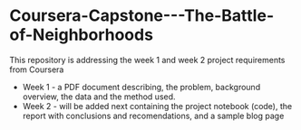 # Coursera-Capstone---The-Battle-of-Neighborhoods

This repository is addressing the week 1 and week 2 project requirements from Coursera

* Week 1 - a PDF document describing, the problem, background overview, the data and the method used.
* Week 2 - will be added next containing the project notebook (code), the report with conclusions and recomendations, and a sample blog page

